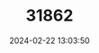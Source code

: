 ---
title: "31862"
category: "Agathis kinabaluensis"
draft: false
date: 2024-02-22 13:03:50
languages:
  Malay: ["Tumu"]
---